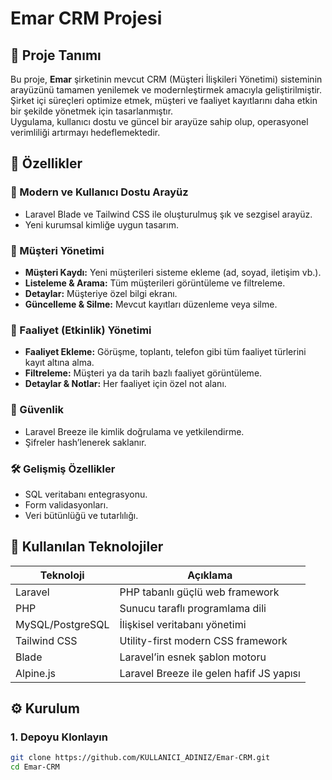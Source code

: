 # Emar CRM Projesi

## 📌 Proje Tanımı
Bu proje, **Emar** şirketinin mevcut CRM (Müşteri İlişkileri Yönetimi) sisteminin arayüzünü tamamen yenilemek ve modernleştirmek amacıyla geliştirilmiştir.  
Şirket içi süreçleri optimize etmek, müşteri ve faaliyet kayıtlarını daha etkin bir şekilde yönetmek için tasarlanmıştır.  
Uygulama, kullanıcı dostu ve güncel bir arayüze sahip olup, operasyonel verimliliği artırmayı hedeflemektedir.

## 🚀 Özellikler

### 🔷 Modern ve Kullanıcı Dostu Arayüz
- Laravel Blade ve Tailwind CSS ile oluşturulmuş şık ve sezgisel arayüz.
- Yeni kurumsal kimliğe uygun tasarım.
  
### 👤 Müşteri Yönetimi
- **Müşteri Kaydı:** Yeni müşterileri sisteme ekleme (ad, soyad, iletişim vb.).
- **Listeleme & Arama:** Tüm müşterileri görüntüleme ve filtreleme.
- **Detaylar:** Müşteriye özel bilgi ekranı.
- **Güncelleme & Silme:** Mevcut kayıtları düzenleme veya silme.

### 📅 Faaliyet (Etkinlik) Yönetimi
- **Faaliyet Ekleme:** Görüşme, toplantı, telefon gibi tüm faaliyet türlerini kayıt altına alma.
- **Filtreleme:** Müşteri ya da tarih bazlı faaliyet görüntüleme.
- **Detaylar & Notlar:** Her faaliyet için özel not alanı.

### 🔐 Güvenlik
- Laravel Breeze ile kimlik doğrulama ve yetkilendirme.
- Şifreler hash’lenerek saklanır.
  
### 🛠️ Gelişmiş Özellikler
- SQL veritabanı entegrasyonu.
- Form validasyonları.
- Veri bütünlüğü ve tutarlılığı.

## 🧰 Kullanılan Teknolojiler

| Teknoloji        | Açıklama                                 |
|------------------|------------------------------------------|
| Laravel          | PHP tabanlı güçlü web framework          |
| PHP              | Sunucu taraflı programlama dili          |
| MySQL/PostgreSQL | İlişkisel veritabanı yönetimi            |
| Tailwind CSS     | Utility-first modern CSS framework       |
| Blade            | Laravel’in esnek şablon motoru           |
| Alpine.js        | Laravel Breeze ile gelen hafif JS yapısı |

## ⚙️ Kurulum

### 1. Depoyu Klonlayın
```bash
git clone https://github.com/KULLANICI_ADINIZ/Emar-CRM.git
cd Emar-CRM
